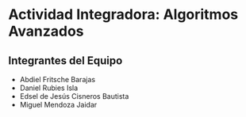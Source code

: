 # Actividad Integradora: Algoritmos Avanzados

## Integrantes del Equipo
- Abdiel Fritsche Barajas
- Daniel Rubies Isla
- Edsel de Jesús Cisneros Bautista
- Miguel Mendoza Jaidar